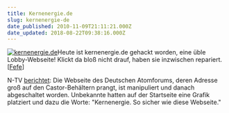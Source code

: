 ```yaml
---
title: Kernenergie.de
slug: kernenergie-de
date_published: 2010-11-09T21:11:21.000Z
date_updated: 2018-08-22T09:38:16.000Z
---
```


[![kernenergie.de](//picdump.thafaker.de/2010/11/kernenergie.de_-150x150.jpg)](http://picdump.thafaker.de/2010/11/kernenergie.de_.jpg)Heute ist kernenergie.de gehackt worden, eine üble Lobby-Webseite! Klickt da bloß nicht drauf, haben sie inzwischen repariert. [[Fefe](http://blog.fefe.de/?ts=b227af26)]

N-TV [berichtet](http://www.n-tv.de/technik/kernenergie-de-gehackt-article1890836.html): Die Webseite des Deutschen Atomforums, deren Adresse groß auf den Castor-Behältern prangt, ist manipuliert und danach abgeschaltet worden. Unbekannte hatten auf der Startseite eine Grafik platziert und dazu die Worte: "Kernenergie. So sicher wie diese Webseite."
